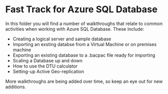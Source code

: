 # Fast Track for Azure SQL Database

In this folder you will find a number of walkthroughs that relate to common activities when working with Azure SQL Database.  These include:

* Creating a logical server and sample database
* Importing an exsting databse from a Virtual Machine or on premises machine
* Exporting an existing database to a .bacpac file ready for importing
* Scaling a Database up and down
* How to use the DTU calculator
* Setting-up Active Geo-replication

More walkthroughs are being added over time, so keep an eye out for new additions.
